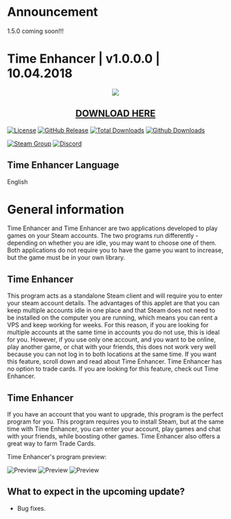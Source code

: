 # Announcement
1.5.0 coming soon!!!

# Time Enhancer | v1.0.0.0 | 10.04.2018
<p align="center">
  <img src="https://i.imgur.com/gRcTb6V.png"/>
  <h2 align="center"><a href="https://github.com/Crpsem/TimeEnhancer/releases">DOWNLOAD HERE</a></h2>
</p>

[![License](https://img.shields.io/github/license/Crpsem/TimeEnhancer.svg?label=License&maxAge=86400)](./LICENSE)
[![GitHub Release](https://img.shields.io/github/release/Crpsem/TimeEnhancer.svg?label=Latest&maxAge=60)](https://github.com/Crpsem/TimeEnhancer/releases/latest)
[![Total Downloads](https://img.shields.io/badge/Total%20Downloads-100k-brightgreen.svg)](https://github.com/Crpsem/TimeEnhancer/releases/latest)
[![Github Downloads](https://img.shields.io/github/downloads/Crpsem/TimeEnhancer/latest/total.svg?label=Downloads%20for%20latest&maxAge=60)](https://github.com/Crpsem/TimeEnhancer/releases/latest)

[![Steam Group](https://img.shields.io/badge/Steam-group-yellowgreen.svg)](https://steamcommunity.com/groups/Warriqrs)
[![Discord](https://img.shields.io/badge/Discord-join-yellowgreen.svg)](https://discord.gg/U3wk8sA)

## Time Enhancer Language

English

# General information

Time Enhancer and Time Enhancer are two applications developed to play games on your Steam accounts. The two programs run differently - depending on whether you are idle, you may want to choose one of them. Both applications do not require you to have the game you want to increase, but the game must be in your own library.


## Time Enhancer

This program acts as a standalone Steam client and will require you to enter your steam account details. The advantages of this applet are that you can keep multiple accounts idle in one place and that Steam does not need to be installed on the computer you are running, which means you can rent a VPS and keep working for weeks. For this reason, if you are looking for multiple accounts at the same time in accounts you do not use, this is ideal for you. However, if you use only one account, and you want to be online, play another game, or chat with your friends, this does not work very well because you can not log in to both locations at the same time. If you want this feature, scroll down and read about Time Enhancer. Time Enhancer has no option to trade cards. If you are looking for this feature, check out Time Enhancer.


## Time Enhancer

If you have an account that you want to upgrade, this program is the perfect program for you. This program requires you to install Steam, but at the same time with Time Enhancer, you can enter your account, play games and chat with your friends, while boosting other games. Time Enhancer also offers a great way to farm Trade Cards.

Time Enhancer's program preview:

![Preview](https://i.imgur.com/PTHQCro.png)
![Preview](https://i.imgur.com/ijpjeSX.png)
![Preview](https://i.imgur.com/fSkFL3G.png)

## What to expect in the upcoming update?

* Bug fixes.
